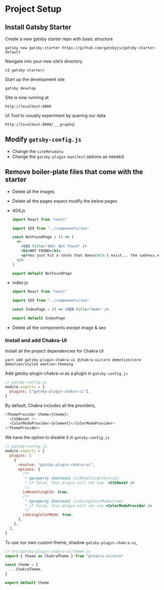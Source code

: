 # Project Setup

## Install Gatsby Starter

Create a new gatsby starter repo with basic structure

```shell
gatsby new gatsby-starter https://github.com/gatsbyjs/gatsby-starter-default
```

Navigate into your new site’s directory

```shell
cd gatsby-starter/
```

Start up the development site

```shell
gatsby develop
```

Site is now running at

```shell
http://localhost:8000
```

UI Tool to visually experiment by quering our data

```shell
http://localhost:8000/___graphql
```

## Modify `gatsby-config.js`

- Change the `siteMetadata`
- Change the `gatsby-plugin-manifest` options as needed.

## Remove boiler-plate files that come with the starter

- Delete all the images
- Delete all the pages expect modify the below pages
- 404.js

  ```jsx
  import React from "react"

  import SEO from "../components/seo"

  const NotFoundPage = () => (
    <>
      <SEO title="404: Not found" />
      <h1>NOT FOUND</h1>
      <p>You just hit a route that doesn&#39;t exist... the sadness.</p>
    </>
  )

  export default NotFoundPage
  ```
- index.js

  ```jsx
  import React from "react"

  import SEO from "../components/seo"

  const IndexPage = () => <SEO title="Home" />

  export default IndexPage
  ```
- Delete all the components except image & seo

### Install and add Chakra-UI

Install all the project dependencies for Chakra UI

```shell
yarn add gatsby-plugin-chakra-ui @chakra-ui/core @emotion/core @emotion/styled emotion-theming
```

Add gatsby-plugin-chakra-ui as a plugin in `gatsby-config.js`

```js
// gatsby-config.js
module.exports = {
  plugins: ["gatsby-plugin-chakra-ui"],
}
```

By default, Chakra includes all the providers,

```js
<ThemeProvider theme={theme}>
  <CSSReset />
  <ColorModeProvider>{element}</ColorModeProvider>
</ThemeProvider>
```

We have the option to disable it in `gatsby-config.js`

```js
// gatsby-config.js
module.exports = {
  plugins: [
    {
      resolve: "gatsby-plugin-chakra-ui",
      options: {
        /**
         * @property {boolean} [isResettingCSS=true]
         * if false, this plugin will not use `<CSSReset />
         */
        isResettingCSS: true,
        /**
         * @property {boolean} [isUsingColorMode=true]
         * if false, this plugin will not use <ColorModeProvider />
         */
        isUsingColorMode: true,
      },
    },
  ],
}
```

To use our own custom theme, shadow `gatsby-plugin-chakra-ui`,

```js
// src/gatsby-plugin-chakra-ui/theme.js
import { theme as ChakraTheme } from "@chakra-ui/core"

const theme = {
  ...ChakraTheme,
}

export default theme
```
